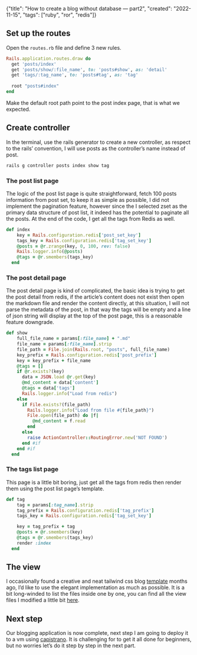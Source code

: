 {"title": "How to create a blog without database — part2", "created": "2022-11-15", "tags": ["ruby", "ror", "redis"]}

## Set up the routes

Open the `routes.rb` file and define 3 new rules.

```ruby
Rails.application.routes.draw do
  get 'posts/index'
  get 'posts/show/:file_name', to: 'posts#show', as: 'detail'
  get 'tags/:tag_name', to: 'posts#tag', as: 'tag'
  
  root "posts#index"
end
```

Make the default root path point to the post index page, that is what we expected.

## Create controller

In the terminal, use the rails generator to create a new controller, as  respect to the rails’ convention, I will use posts as the controller’s name instead of post.

```ruby
rails g controller posts index show tag
```

### The post list page

The logic of the post list page is quite straightforward, fetch 100 posts information from post set, to keep it as simple as possible, I did not implement the pagination feature, however since the I selected zset as the primary data structure of post list, it indeed has the potential to paginate all the posts. At the end of the code, I get all the tags from  Redis as well.

```ruby
def index
    key = Rails.configuration.redis['post_set_key']
    tags_key = Rails.configuration.redis['tag_set_key']
    @posts = @r.zrange(key, 0, 100, rev: false)
    Rails.logger.info(@posts)
    @tags = @r.smembers(tags_key)
  end
```

### The post detail page

The post detail page is kind of complicated, the basic idea is trying to get the post detail from redis, if the article’s content does not exist then open the markdown file and render the content directly, at this situation, I will not parse the metadata of the post, in that way the tags will be empty and a line of json string will display at the top of the post page, this is a reasonable feature downgrade.

 

```ruby
def show
    full_file_name = params[:file_name] + ".md"
    file_name = params[:file_name].strip
    file_path = File.join(Rails.root, "posts", full_file_name)
    key_prefix = Rails.configuration.redis['post_prefix']
    key = key_prefix + file_name
    @tags = []
    if @r.exists?(key)
      data = JSON.load @r.get(key)
      @md_content = data['content']
      @tags = data['tags']
      Rails.logger.info("Load from redis")
    else
      if File.exists?(file_path)
        Rails.logger.info("Load from file #{file_path}")
        File.open(file_path) do |f|
          @md_content = f.read
        end
      else
        raise ActionController::RoutingError.new('NOT FOUND')
      end #if 
    end #if
  end
```

### The tags list page

This page is a little bit boring, just get all the tags from redis then render them using the post list page’s template.

```ruby
def tag
    tag = params[:tag_name].strip
    tag_prefix = Rails.configuration.redis['tag_prefix']
    tags_key = Rails.configuration.redis['tag_set_key']

    key = tag_prefix + tag
    @posts = @r.smembers(key)
    @tags = @r.smembers(tags_key)
    render :index
  end
```

## The view

I occasionally found a creative and neat tailwind css blog [template](https://github.com/davidgrzyb/tailwind-blog-template) months ago, I’d like to use the elegant implementation as much as possible. It is a bit long-winded to list the files inside one by one, you can find all the view files I modified a little bit [here](https://github.com/easonhan007/mylog/tree/main/app/views).

## Next step

Our blogging application is now complete, next step I am going  to deploy it to a vm using [capistrano](https://www.notion.so/37c5f2d1d5884fb7a3f82a098fb84a62). It is challenging for to get it all done for beginners, but no worries let’s do it step by step in the next part.